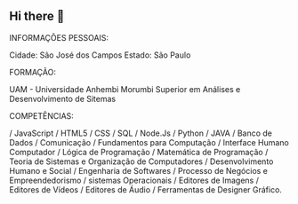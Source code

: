 ## Hi there 👋

INFORMAÇÕES PESSOAIS:

Cidade: São José dos Campos
Estado: São Paulo

FORMAÇÃO:

UAM - Universidade Anhembi Morumbi
Superior em Análises e Desenvolvimento de Sitemas

COMPETÊNCIAS:

/ JavaScript 
/ HTML5 
/ CSS 
/ SQL
/ Node.Js
/ Python 
/ JAVA
/ Banco de Dados 
/ Comunicação 
/ Fundamentos para Computação 
/ Interface Humano Computador 
/ Lógica de Programação 
/ Matemática de Programação 
/ Teoria de Sistemas e Organização de Computadores 
/ Desenvolvimento Humano e Social 
/ Engenharia de Softwares 
/ Processo de Negócios e Empreendedorismo 
/ sistemas Operacionais 
/ Editores de Imagens 
/ Editores de Vídeos 
/ Editores de Áudio 
/ Ferramentas de Designer Gráfico.





<!--
**emersonsg01/emersonsg01** is a ✨ _special_ ✨ repository because its `README.md` (this file) appears on your GitHub profile.

Here are some ideas to get you started:

- 🔭 I’m currently working on ...
- 🌱 I’m currently learning ...
- 👯 I’m looking to collaborate on ...
- 🤔 I’m looking for help with ...
- 💬 Ask me about ...
- 📫 How to reach me: ...
- ⚡ Fun fact: ...
-->
